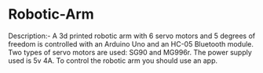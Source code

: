 # Robotic-Arm
Description:-
A 3d printed robotic arm with 6 servo motors and 5 degrees of freedom is controlled with an Arduino Uno and an HC-05 Bluetooth module. Two types of servo motors are used: SG90 and MG996r. The power supply used is 5v 4A. To control the robotic arm you should use an app. 
